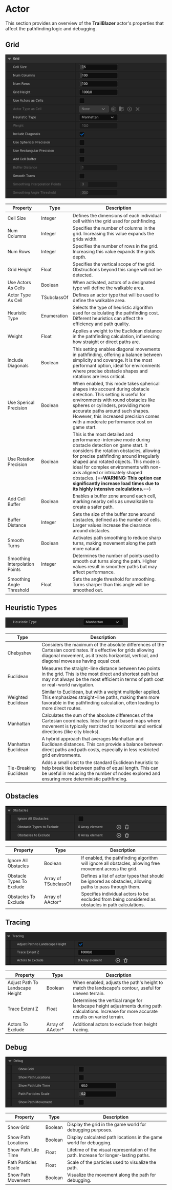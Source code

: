 # Actor

This section provides an overview of the **TrailBlazer** actor's properties that affect the pathfinding logic and debugging.

## Grid

![Grid](../assets/images/trail-blazer/grid.PNG)

| Property                             | Type                             | Description                                                                                                                        |
| ------------------------------------ | -------------------------------- | ---------------------------------------------------------------------------------------------------------------------------------- |
| Cell Size                            | Integer                            | Defines the dimensions of each individual cell within the grid used for pathfinding.                                             |
| Num Columns                          | Integer                          | Specifies the number of columns in the grid. Increasing this value expands the grids width.                                 |
| Num Rows                             | Integer                          | Specifies the number of rows in the grid. Increasing this value expands the grids depth.                                     |
| Grid Height | Float | Specifies the vertical scope of the grid. Obstructions beyond this range will not be detected. |
| Use Actors As Cells | Boolean | When activated, actors of a designated type will define the walkable area. |
| Actor Type As Cell | TSubclassOf<AActor> | Defines an actor type that will be used to define the walkable area. |
| Heuristic Type                       | Enumeration                      | Selects the type of heuristic algorithm used for calculating the pathfinding cost. Different heuristics can affect the efficiency and path quality. |
| Weight                     | Float                            | Applies a weight to the Euclidean distance in the pathfinding calculation, influencing how straight or direct paths are.           |
| Include Diagonals                    | Boolean                          |  This setting enables diagonal movements in pathfinding, offering a balance between simplicity and coverage. It is the most performant option, ideal for environments where precise obstacle shapes and rotations are less critical.                          |
| Use Sperical Precision                    | Boolean                          | When enabled, this mode takes spherical shapes into account during obstacle detection. This setting is useful for environments with round obstacles like spheres or cylinders, providing more accurate paths around such shapes. However, this increased precision comes with a moderate performance cost on game start.  |
| Use Rotation Precision  | Boolean    | This is the most detailed and performance-intensive mode during obstacle detection on game start. It considers the rotation obstacles, allowing for precise pathfinding around irregularly shaped and rotated objects. This mode is ideal for complex environments with non-axis aligned or intricately shaped obstacles. {==**WARNING: This option can significantly increase load times due to its highly intensive calculations.**==} |
| Add Cell Buffer                      | Boolean                          | Enables a buffer zone around each cell, marking nearby cells as unwalkable to create a safer path.                                 |
| Buffer Distance                      | Integer                          | Sets the size of the buffer zone around obstacles, defined as the number of cells. Larger values increase the clearance around obstacles. |
| Smooth Turns                         | Boolean                          | Activates path smoothing to reduce sharp turns, making movement along the path more natural.                                    |
| Smoothing Interpolation Points       | Integer                          | Determines the number of points used to smooth out turns along the path. Higher values result in smoother paths but may affect performance. |
| Smoothing Angle Threshold            | Float                            | Sets the angle threshold for smoothing. Turns sharper than this angle will be smoothed out.                                      |

## Heuristic Types

![Heuristic](../assets/images/trail-blazer/heuristic.PNG)

| Type                              | Description                                                                                                                                        |
| --------------------------------- | -------------------------------------------------------------------------------------------------------------------------------------------------- |
| Chebyshev                | Considers the maximum of the absolute differences of the Cartesian coordinates. It's effective for grids allowing diagonal movement, as it treats horizontal, vertical, and diagonal moves as having equal cost. |
| Euclidean                | Measures the straight-line distance between two points in the grid. This is the most direct and shortest path but may not always be the most efficient in terms of path cost or real-world navigation. |
| Weighted Euclidean       | Similar to Euclidean, but with a weight multiplier applied. This emphasizes straight-line paths, making them more favorable in the pathfinding calculation, often leading to more direct routes. |
| Manhattan             | Calculates the sum of the absolute differences of the Cartesian coordinates. Ideal for grid-based maps where movement is typically restricted to horizontal and vertical directions (like city blocks). |
| Manhattan Euclidean      | A hybrid approach that averages Manhattan and Euclidean distances. This can provide a balance between direct paths and path costs, especially in less restricted grid environments. |
| Tie-Breaking Euclidean  | Adds a small cost to the standard Euclidean heuristic to help break ties between paths of equal length. This can be useful in reducing the number of nodes explored and ensuring more deterministic pathfinding. |

## Obstacles

![Obstacles](../assets/images/trail-blazer/obstacles.PNG)

| Property                             | Type                             | Description                                                                                                                        |
| ------------------------------------ | -------------------------------- | ---------------------------------------------------------------------------------------------------------------------------------- |
| Ignore All Obstacles                 | Boolean                          | If enabled, the pathfinding algorithm will ignore all obstacles, allowing free movement across the grid.                         |
| Obstacle Types To Exclude            | Array of TSubclassOf<AActor>      | Defines a list of actor types that should be ignored as obstacles, allowing paths to pass through them.                           |
| Obstacles To Exclude                 | Array of AActor*                  | Specifies individual actors to be excluded from being considered as obstacles in path calculations.                              |

## Tracing

![Tracing](../assets/images/trail-blazer/tracing.PNG)

| Property                             | Type                             | Description                                                                                                                        |
| ------------------------------------ | -------------------------------- | ---------------------------------------------------------------------------------------------------------------------------------- |
| Adjust Path To Landscape Height      | Boolean                          | When enabled, adjusts the path's height to match the landscape's contour, useful for uneven terrain.                             |
| Trace Extent Z                       | Float                            | Determines the vertical range for landscape height adjustments during path calculations. Increase for more accurate results on varied terrain. |
| Actors To Exclude                    | Array of AActor*                  | Additional actors to exclude from height tracing.                                                                                   |

## Debug

![Debug](../assets/images/trail-blazer/debug.PNG)

| Property                             | Type                             | Description                                                                                                                        |
| ------------------------------------ | -------------------------------- | ---------------------------------------------------------------------------------------------------------------------------------- |
| Show Grid                            | Boolean                          | Display the grid in the game world for debugging purposes.                                                                       |
| Show Path Locations                  | Boolean                          | Display calculated path locations in the game world for debugging.                                                               |
| Show Path Life Time                  | Float                            | Lifetime of the visual representation of the path. Increase for longer-lasting paths.                                            |
| Path Particles Scale                 | Float                            | Scale of the particles used to visualize the path.                                                                               |
| Show Path Movement                   | Boolean                          | Visualize the movement along the path for debugging.                                                                             |
